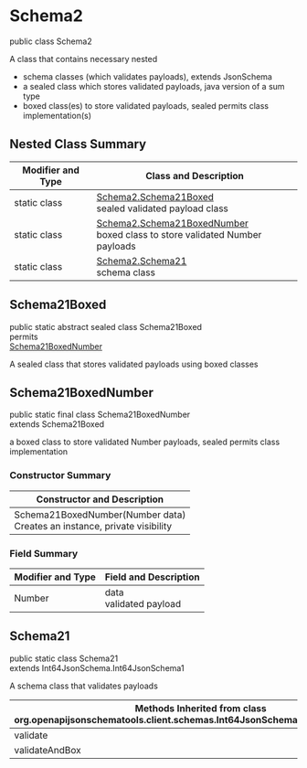 # Schema2
public class Schema2

A class that contains necessary nested
- schema classes (which validates payloads), extends JsonSchema
- a sealed class which stores validated payloads, java version of a sum type
- boxed class(es) to store validated payloads, sealed permits class implementation(s)

## Nested Class Summary
| Modifier and Type | Class and Description |
| ----------------- | ---------------------- |
| static class | [Schema2.Schema21Boxed](#schema21boxed)<br> sealed validated payload class |
| static class | [Schema2.Schema21BoxedNumber](#schema21boxednumber)<br> boxed class to store validated Number payloads |
| static class | [Schema2.Schema21](#schema21)<br> schema class |

## Schema21Boxed
public static abstract sealed class Schema21Boxed<br>
permits<br>
[Schema21BoxedNumber](#schema21boxednumber)

A sealed class that stores validated payloads using boxed classes

## Schema21BoxedNumber
public static final class Schema21BoxedNumber<br>
extends Schema21Boxed

a boxed class to store validated Number payloads, sealed permits class implementation

### Constructor Summary
| Constructor and Description |
| --------------------------- |
| Schema21BoxedNumber(Number data)<br>Creates an instance, private visibility |

### Field Summary
| Modifier and Type | Field and Description |
| ----------------- | ---------------------- |
| Number | data<br>validated payload |

## Schema21
public static class Schema21<br>
extends Int64JsonSchema.Int64JsonSchema1

A schema class that validates payloads

| Methods Inherited from class org.openapijsonschematools.client.schemas.Int64JsonSchema.Int64JsonSchema1 |
| ------------------------------------------------------------------ |
| validate                                                           |
| validateAndBox                                                     |
